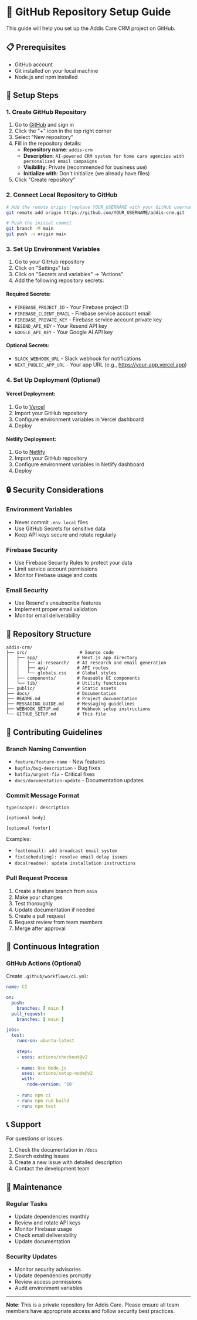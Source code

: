 # 🚀 GitHub Repository Setup Guide

This guide will help you set up the Addis Care CRM project on GitHub.

## 📋 Prerequisites

- GitHub account
- Git installed on your local machine
- Node.js and npm installed

## 🔧 Setup Steps

### 1. Create GitHub Repository

1. Go to [GitHub](https://github.com) and sign in
2. Click the "+" icon in the top right corner
3. Select "New repository"
4. Fill in the repository details:
   - **Repository name**: `addis-crm`
   - **Description**: `AI-powered CRM system for home care agencies with personalized email campaigns`
   - **Visibility**: Private (recommended for business use)
   - **Initialize with**: Don't initialize (we already have files)
5. Click "Create repository"

### 2. Connect Local Repository to GitHub

```bash
# Add the remote origin (replace YOUR_USERNAME with your GitHub username)
git remote add origin https://github.com/YOUR_USERNAME/addis-crm.git

# Push the initial commit
git branch -M main
git push -u origin main
```

### 3. Set Up Environment Variables

1. Go to your GitHub repository
2. Click on "Settings" tab
3. Click on "Secrets and variables" → "Actions"
4. Add the following repository secrets:

#### Required Secrets:
- `FIREBASE_PROJECT_ID` - Your Firebase project ID
- `FIREBASE_CLIENT_EMAIL` - Firebase service account email
- `FIREBASE_PRIVATE_KEY` - Firebase service account private key
- `RESEND_API_KEY` - Your Resend API key
- `GOOGLE_API_KEY` - Your Google AI API key

#### Optional Secrets:
- `SLACK_WEBHOOK_URL` - Slack webhook for notifications
- `NEXT_PUBLIC_APP_URL` - Your app URL (e.g., https://your-app.vercel.app)

### 4. Set Up Deployment (Optional)

#### Vercel Deployment:
1. Go to [Vercel](https://vercel.com)
2. Import your GitHub repository
3. Configure environment variables in Vercel dashboard
4. Deploy

#### Netlify Deployment:
1. Go to [Netlify](https://netlify.com)
2. Import your GitHub repository
3. Configure environment variables in Netlify dashboard
4. Deploy

## 🔒 Security Considerations

### Environment Variables
- Never commit `.env.local` files
- Use GitHub Secrets for sensitive data
- Keep API keys secure and rotate regularly

### Firebase Security
- Use Firebase Security Rules to protect your data
- Limit service account permissions
- Monitor Firebase usage and costs

### Email Security
- Use Resend's unsubscribe features
- Implement proper email validation
- Monitor email deliverability

## 📝 Repository Structure

```
addis-crm/
├── src/                    # Source code
│   ├── app/               # Next.js app directory
│   │   ├── ai-research/   # AI research and email generation
│   │   ├── api/           # API routes
│   │   └── globals.css    # Global styles
│   ├── components/        # Reusable UI components
│   └── lib/               # Utility functions
├── public/                # Static assets
├── docs/                  # Documentation
├── README.md              # Project documentation
├── MESSAGING_GUIDE.md     # Messaging guidelines
├── WEBHOOK_SETUP.md       # Webhook setup instructions
└── GITHUB_SETUP.md        # This file
```

## 🤝 Contributing Guidelines

### Branch Naming Convention
- `feature/feature-name` - New features
- `bugfix/bug-description` - Bug fixes
- `hotfix/urgent-fix` - Critical fixes
- `docs/documentation-update` - Documentation updates

### Commit Message Format
```
type(scope): description

[optional body]

[optional footer]
```

Examples:
- `feat(email): add broadcast email system`
- `fix(scheduling): resolve email delay issues`
- `docs(readme): update installation instructions`

### Pull Request Process
1. Create a feature branch from `main`
2. Make your changes
3. Test thoroughly
4. Update documentation if needed
5. Create a pull request
6. Request review from team members
7. Merge after approval

## 🚀 Continuous Integration

### GitHub Actions (Optional)
Create `.github/workflows/ci.yml`:

```yaml
name: CI

on:
  push:
    branches: [ main ]
  pull_request:
    branches: [ main ]

jobs:
  test:
    runs-on: ubuntu-latest
    
    steps:
    - uses: actions/checkout@v2
    
    - name: Use Node.js
      uses: actions/setup-node@v2
      with:
        node-version: '18'
        
    - run: npm ci
    - run: npm run build
    - run: npm test
```

## 📞 Support

For questions or issues:
1. Check the documentation in `/docs`
2. Search existing issues
3. Create a new issue with detailed description
4. Contact the development team

## 🔄 Maintenance

### Regular Tasks
- Update dependencies monthly
- Review and rotate API keys
- Monitor Firebase usage
- Check email deliverability
- Update documentation

### Security Updates
- Monitor security advisories
- Update dependencies promptly
- Review access permissions
- Audit environment variables

---

**Note**: This is a private repository for Addis Care. Please ensure all team members have appropriate access and follow security best practices.
